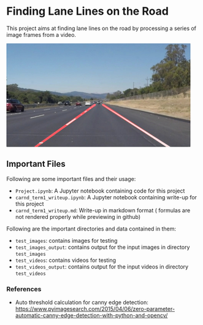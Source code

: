 # **Finding Lane Lines on the Road** 

This project aims at finding lane lines on the road by processing a series of image frames from a video.

<img src="examples/laneLines_thirdPass.jpg" width="480" alt="Combined Image" />

## Important Files

Following are some important files and their usage:
* `Project.ipynb`: A Jupyter notebook containing code for this project
* `carnd_term1_writeup.ipynb`: A Jupyter notebook containing write-up for this project
* `carnd_term1_writeup.md`: Write-up in markdown format ( formulas are not rendered properly while previewing in github)

Following are the important directories and data contained in them:
* `test_images`: contains images for testing
* `test_images_output`: contains output for the input images in directory `test_images`
* `test_videos`: contains videos for testing
* `test_videos_output`: contains output for the input videos in directory `test_videos`

### References

* Auto threshold calculation for canny edge detection: https://www.pyimagesearch.com/2015/04/06/zero-parameter-automatic-canny-edge-detection-with-python-and-opencv/
